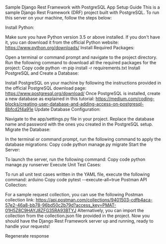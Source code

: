 Sample Django Rest Framework with PostgreSQL App Setup Guide
This is a sample Django Rest Framework (DRF) project built with PostgreSQL. To run this server on your machine, follow the steps below:

Install Python:

Make sure you have Python version 3.5 or above installed. If you don't have it, you can download it from the official Python website: https://www.python.org/downloads/
Install Required Packages:

Open a terminal or command prompt and navigate to the project directory.
Run the following command to download all the required packages for the project:
Copy code
python -m pip install -r requirements.txt
Install PostgreSQL and Create a Database:

Install PostgreSQL on your machine by following the instructions provided in the official PostgreSQL download page: https://www.postgresql.org/download/
Once PostgreSQL is installed, create a new database as explained in this tutorial: https://medium.com/coding-blocks/creating-user-database-and-adding-access-on-postgresql-8bfcd2f4a91e
Update Database Configuration:

Navigate to the app/settings.py file in your project.
Replace the database name and password with the ones you created in the PostgreSQL setup.
Migrate the Database:

In the terminal or command prompt, run the following command to apply the database migrations:
Copy code
python manage.py migrate
Start the Server:

To launch the server, run the following command:
Copy code
python manage.py runserver
Execute Unit Test Cases:

To run all unit test cases written in the YAML file, execute the following command:
arduino
Copy code
pytest --execute-all=true
Postman API Collection:

For a sample request collection, you can use the following Postman collection link:
https://api.postman.com/collections/9401503-cdfb4aca-57e2-46a8-bb78-96bd50c2b79d?access_key=PMAT-01H5Z8C9HAYJ8ZFG35RA93BTYJ
Alternatively, you can import the collection from the collection.json file provided in the project.
Now you should have the Django Rest Framework server up and running, ready to handle your requests!





Regenerate response
